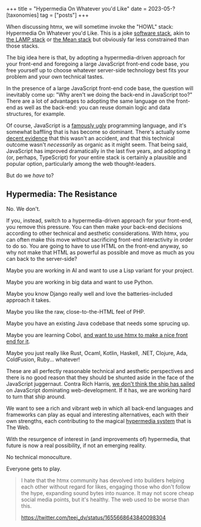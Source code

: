 +++
title = "Hypermedia On Whatever you'd Like"
date = 2023-05-?
[taxonomies]
tag = ["posts"]
+++

When discussing htmx, we will sometime invoke the "HOWL" stack: Hypermedia On Whatever you'd Like.  This is a joke
[software stack](https://en.wikipedia.org/wiki/Solution_stack), akin to [the LAMP stack](https://en.wikipedia.org/wiki/LAMP_%28software_bundle%29)
or [the Mean stack](https://en.wikipedia.org/wiki/MEAN_(solution_stack)) but obviously far less constrained than those
stacks.

The big idea here is that, by adopting a hypermedia-driven approach for your front-end and foregoing a large JavaScript
front-end code base, you free yourself up to choose whatever server-side technology best fits your problem and your
own technical tastes.

In the presence of a large JavaScript front-end code base, the question will inevitably come up: "Why aren't we doing
the back-end in JavaScript too?"  There are a lot of advantages to adopting the same language on the front-end as well
as the back-end: you can reuse domain logic and data structures, for example.

Of course, JavaScript is a [famously ugly](https://www.oreilly.com/library/view/javascript-the-good/9780596517748/) programming
language, and it's somewhat baffling that is has become so dominant. There's actually some 
[decent evidence](http://steve-yegge.blogspot.com/2007/02/next-big-language.html) that this wasn't
an accident, and that this technical outcome wasn't _necessarily_ as organic as it might seem.  That being said, JavaScript
has improved dramatically in the last five years, and adopting it (or, perhaps, TypeScript) for your entire stack is 
certainly a plausible and popular option, particularly among the web thought-leaders.

But do we *have* to?

## Hypermedia: The Resistance

No.  We don't.

If you, instead, switch to a hypermedia-driven approach for your front-end, you remove this pressure.  You can then make
your back-end decisions according to other technical and aesthetic considerations.  With htmx, you can often make this
move _without_ sacrificing front-end interactivity in order to do so.  You are going to have to use HTML on the front-end
anyway, so why not make that HTML as powerful as possible and move as much as you can back to the server-side?

Maybe you are working in AI and want to use a Lisp variant for your project.

Maybe you are working in big data and want to use Python.

Maybe you know Django really well and love the batteries-included approach it takes.

Maybe you like the raw, close-to-the-HTML feel of PHP.

Maybe you have an existing Java codebase that needs some sprucing up. 

Maybe you are learning Cobol, [and want to use htmx to make a nice front end for it](https://twitter.com/htmx_org/status/1656381761188954113).

Maybe you just really like Rust, Ocaml, Kotlin, Haskell, .NET, Clojure, Ada, ColdFusion, Ruby... whatever!

These are all perfectly reasonable technical and aesthetic perspectives and there is no good reason that they should be 
shunted aside in the face of the JavaScript juggernaut.  Contra Rich Harris, 
[we don't think the ship has sailed](https://htmx.org/essays/a-response-to-rich-harris/#javascript-the-resistance)
on JavaScript dominating web-development.  If it has, we are working hard to turn that ship around.  

We want to see a rich and vibrant web in which all back-end languages and frameworks can play as equal and interesting alternatives,
each with their own strengths, each contributing to the magical [hypermedia system](https://hypermedia.systems) that is The Web.  

With the resurgence of interest in (and improvements of) hypermedia, that future is now a real possibility, if not an 
emerging reality.

No technical monoculture.

Everyone gets to play.

> I hate that the htmx community has devolved into builders helping each other without regard for likes, engaging 
> those who don't follow the hype, expanding sound bytes into nuance. It may not score cheap social media points, but 
> it's healthy. The web used to be worse than this.
> 
> https://twitter.com/teej_dv/status/1655668643840098304